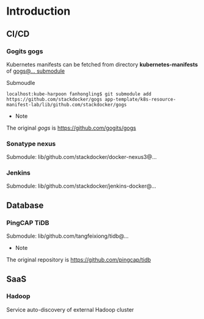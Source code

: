 # Introduction

## CI/CD

### Gogits gogs

Kubernetes manifests can be fetched from directory **kubernetes-manifests** of [gogs@... submodule](/app-template/k8s-resource-manifest-lab/lib/github.com/stackdocker)

Submoudle

    localhost:kube-harpoon fanhongling$ git submodule add https://github.com/stackdocker/gogs app-template/k8s-resource-manifest-lab/lib/github.com/stackdocker/gogs

* Note

The original *gogs* is https://github.com/gogits/gogs

### Sonatype nexus

Submodule: lib/github.com/stackdocker/docker-nexus3@...

### Jenkins

Submodule: lib/github.com/stackdocker/jenkins-docker@...

## Database

### PingCAP TiDB

Submodule: lib/github.com/tangfeixiong/tidb@...

* Note

The original repository is https://github.com/pingcap/tidb

## SaaS

### Hadoop

Service auto-discovery of external Hadoop cluster
